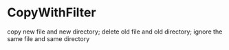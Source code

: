 # CopyWithFilter
copy new file and new directory; delete old file and old directory; ignore the same file and same directory

